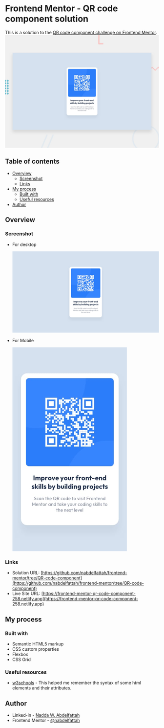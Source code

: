 # Frontend Mentor - QR code component solution

This is a solution to the [QR code component challenge on Frontend Mentor](https://www.frontendmentor.io/challenges/qr-code-component-iux_sIO_H).
![The component](design/desktop-preview.jpg)

## Table of contents

- [Overview](#overview)
  - [Screenshot](#screenshot)
  - [Links](#links)
- [My process](#my-process)
  - [Built with](#built-with)
  - [Useful resources](#useful-resources)
- [Author](#author)

## Overview

### Screenshot

- For desktop

  ![Desktop Design](design/desktop-design.jpg)

- For Mobile

  ![Mobile Design](design/mobile-design.jpg)

### Links

- Solution URL: [https://github.com/nabdelfattah/frontend-mentor/tree/QR-code-component](https://github.com/nabdelfattah/frontend-mentor/tree/QR-code-component)
- Live Site URL: [https://frontend-mentor-qr-code-component-258.netlify.app](https://frontend-mentor-qr-code-component-258.netlify.app)

## My process

### Built with

- Semantic HTML5 markup
- CSS custom properties
- Flexbox
- CSS Grid

### Useful resources

- [w3schools](https://www.w3schools.com/) - This helped me remember the syntax of some html elements and their attributes.

## Author

- Linked-in - [Nadda W. Abdelfattah](https://www.linkedin.com/in/nadda-w-abdelfattah/)
- Frontend Mentor - [@nabdelfattah](https://www.frontendmentor.io/profile/nabdelfattah)
